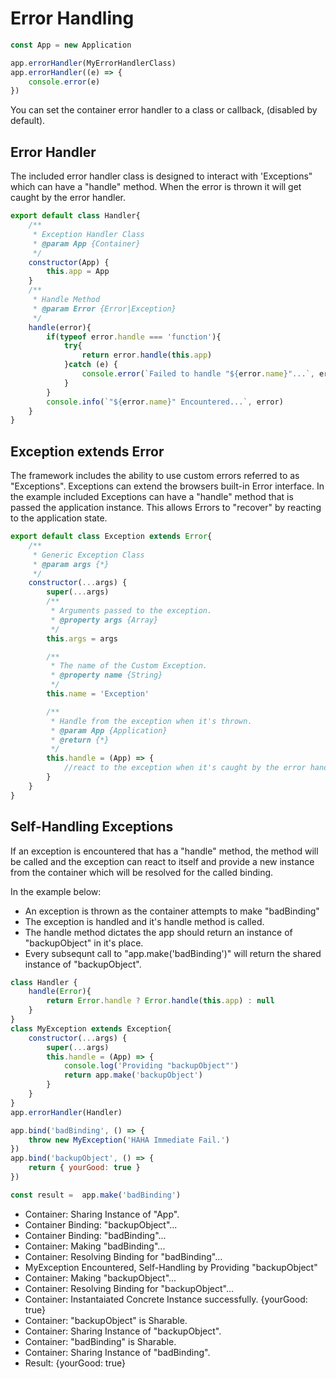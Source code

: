 # Error Handling

```javascript
const App = new Application

app.errorHandler(MyErrorHandlerClass)
app.errorHandler((e) => {
    console.error(e)
})
```

You can set the container error handler to a class or callback, (disabled by default).

## Error Handler

The included error handler class is designed to interact with 'Exceptions" which can have a "handle" method. When 
the error is thrown it will get caught by the error handler.

```javascript
export default class Handler{
    /**
     * Exception Handler Class
     * @param App {Container}
     */
    constructor(App) {
        this.app = App
    }
    /**
     * Handle Method
     * @param Error {Error|Exception}
     */
    handle(error){
        if(typeof error.handle === 'function'){
            try{
                return error.handle(this.app)
            }catch (e) {
                console.error(`Failed to handle "${error.name}"...`, error)
            }
        }
        console.info(`"${error.name}" Encountered...`, error)
    }
}
```


## Exception extends Error

The framework includes the ability to use custom errors referred to as "Exceptions". Exceptions
can extend the browsers built-in Error interface. In the example included Exceptions
can have a "handle" method that is passed the application instance. This allows 
Errors to "recover" by reacting to the application state.

```javascript
export default class Exception extends Error{
    /**
     * Generic Exception Class
     * @param args {*}
     */
    constructor(...args) {
        super(...args)
        /**
         * Arguments passed to the exception.
         * @property args {Array}
         */
        this.args = args

        /**
         * The name of the Custom Exception.
         * @property name {String}
         */
        this.name = 'Exception'

        /**
         * Handle from the exception when it's thrown.
         * @param App {Application}
         * @return {*}
         */
        this.handle = (App) => {
        	//react to the exception when it's caught by the error handler.
        }
    }
}

```


## Self-Handling Exceptions

If an exception is encountered that has a "handle" method, the method will be called 
and the exception can react to itself and provide a new instance from the container 
which will be resolved for the called binding.

In the example below:

- An exception is thrown as the container attempts to make "badBinding"
- The exception is handled and it's handle method is called.
- The handle method dictates the app should return an instance of "backupObject" in it's place.
- Every subsequnt call to "app.make('badBinding')" will return the shared instance of "backupObject".


```javascript
class Handler {
    handle(Error){
        return Error.handle ? Error.handle(this.app) : null
    }
}
class MyException extends Exception{
    constructor(...args) {
        super(...args)
        this.handle = (App) => {
            console.log('Providing "backupObject"')
            return app.make('backupObject')
        }
    }
}
app.errorHandler(Handler)

app.bind('badBinding', () => {
	throw new MyException('HAHA Immediate Fail.')
})
app.bind('backupObject', () => { 
	return { yourGood: true } 
})

const result =  app.make('badBinding')
```


- Container: Sharing Instance of "App".
- Container Binding: "backupObject"...
- Container Binding: "badBinding"...
- Container: Making "badBinding"...
- Container: Resolving Binding for "badBinding"...
- MyException Encountered, Self-Handling by Providing "backupObject"
- Container: Making "backupObject"...
- Container: Resolving Binding for "backupObject"...
- Container: Instantaiated Concrete Instance successfully. {yourGood: true}
- Container: "backupObject" is Sharable.
- Container: Sharing Instance of "backupObject".
- Container: "badBinding" is Sharable.
- Container: Sharing Instance of "badBinding".
- Result: {yourGood: true}
